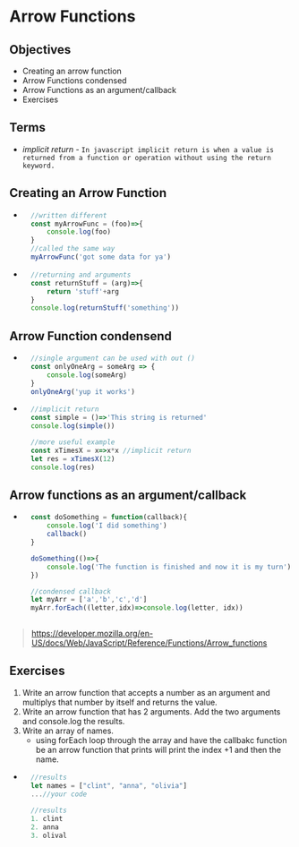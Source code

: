 # Arrow Functions

## Objectives
- Creating an arrow function
- Arrow Functions condensed
- Arrow Functions as an argument/callback
- Exercises

## Terms
- *implicit return* - `In javascript implicit return is when a value is returned from a function or operation without using the return keyword.`

## Creating an Arrow Function
- ```js
    //written different
    const myArrowFunc = (foo)=>{
        console.log(foo)
    }
    //called the same way
    myArrowFunc('got some data for ya')
- ```js
    //returning and arguments
    const returnStuff = (arg)=>{
        return 'stuff'+arg
    }
    console.log(returnStuff('something'))
## Arrow Function condensend
- ```js
    //single argument can be used with out ()
    const onlyOneArg = someArg => {
        console.log(someArg)
    }
    onlyOneArg('yup it works')
- ```js
    //implicit return
    const simple = ()=>'This string is returned' 
    console.log(simple())

    //more useful example
    const xTimesX = x=>x*x //implicit return
    let res = xTimesX(12)
    console.log(res)
## Arrow functions as an argument/callback

- ```js
    const doSomething = function(callback){
        console.log('I did something')
        callback()
    }

    doSomething(()=>{
        console.log('The function is finished and now it is my turn')
    })

    //condensed callback
    let myArr = ['a','b','c','d']
    myArr.forEach((letter,idx)=>console.log(letter, idx))
    
> https://developer.mozilla.org/en-US/docs/Web/JavaScript/Reference/Functions/Arrow_functions

## Exercises
1. Write an arrow function that accepts a number as an argument and multiplys that number by itself and returns the value.
2. Write an arrow function that has 2 arguments. Add the two arguments and console.log the results.
3. Write an array of names.
    - using forEach loop through the array and have the callbakc function be an arrow function that prints will print the index +1 and then the name.
- ```js
    //results
    let names = ["clint", "anna", "olivia"]
    ...//your code
    
    //results
    1. clint
    2. anna
    3. olival
